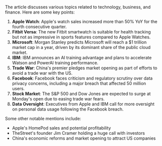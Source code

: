 The article discusses various topics related to technology, business, and finance. Here are some key points:

1. **Apple Watch**: Apple's watch sales increased more than 50% YoY for the fourth consecutive quarter.
2. **Fitbit Versa**: The new Fitbit smartwatch is suitable for health tracking but not as impressive in sports features compared to Apple Watches.
3. **Microsoft**: Morgan Stanley predicts Microsoft will reach a $1 trillion market cap in a year, driven by its dominant share of the public cloud market.
4. **IBM**: IBM announces an AI training advantage and plans to accelerate Watson and PowerAI training performance.
5. **Trade War**: China's premier pledges market opening as part of efforts to avoid a trade war with the US.
6. **Facebook**: Facebook faces criticism and regulatory scrutiny over data privacy concerns, including a major breach that affected 50 million users.
7. **Stock Market**: The S&P 500 and Dow Jones are expected to surge at Monday's open due to easing trade war fears.
8. **Data Oversight**: Executives from Apple and IBM call for more oversight on personal data usage following the Facebook breach.

Some other notable mentions include:

* Apple's HomePod sales and potential profitability
* TheStreet's founder Jim Cramer holding a huge call with investors
* China's economic reforms and market opening to attract US companies